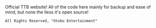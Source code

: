 
Official TTB website! All of the code here mainly for backup and ease of mind,
but none the lless it's open source!
~~~~~~~~~~~~~~
All Rights Reserved, "Otobo Entertainment"
